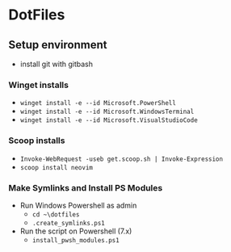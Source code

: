 # DotFiles

## Setup environment

- install git with gitbash

### Winget installs
- `winget install -e --id Microsoft.PowerShell`
- `winget install -e --id Microsoft.WindowsTerminal`
- `winget install -e --id Microsoft.VisualStudioCode`

### Scoop installs
- `Invoke-WebRequest -useb get.scoop.sh | Invoke-Expression`
- `scoop install neovim`

### Make Symlinks and Install PS Modules
- Run Windows Powershell as admin
	- `cd ~\dotfiles`
	- `.create_symlinks.ps1`
- Run the script on Powershell (7.x)
	- `install_pwsh_modules.ps1`
